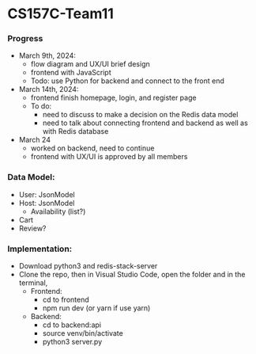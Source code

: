 # CS157C-Team11


### Progress
  - March 9th, 2024:
      - flow diagram and UX/UI brief design
      - frontend with JavaScript
      - Todo: use Python for backend and connect to the front end 
  - March 14th, 2024:
      - frontend finish homepage, login, and register page
      - To do:
         - need to discuss to make a decision on the Redis data model
         - need to talk about connecting frontend and backend as well as with Redis database
  - March 24
      - worked on backend, need to continue
      - frontend with UX/UI is approved by all members
   

### Data Model:
- User: JsonModel
- Host: JsonModel
  - Availability (list?)
- Cart
- Review?

### Implementation:
- Download python3 and redis-stack-server
- Clone the repo, then in Visual Studio Code, open the folder and in the terminal,
   - Frontend:
      + cd to frontend
      + npm run dev (or yarn if use yarn)
   - Backend:
      + cd to backend:api
      + source venv/bin/activate
      + python3 server.py
